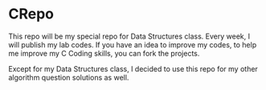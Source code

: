 # CRepo

This repo will be my special repo for Data Structures class.
Every week, I will publish my lab codes.
If you have an idea to improve my codes, to help me improve my C Coding skills, you can fork the projects.

Except for my Data Structures class, I decided to use this repo for my other algorithm question solutions as well.
